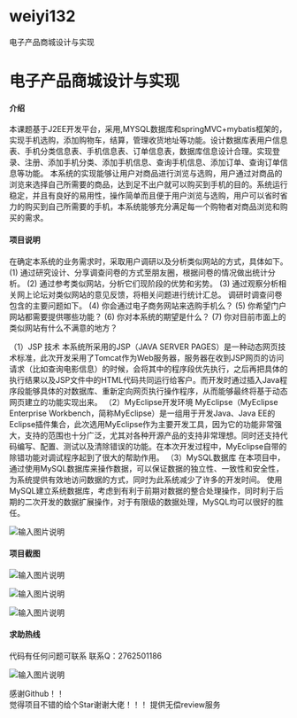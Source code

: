 # weiyi132
电子产品商城设计与实现

# 电子产品商城设计与实现

#### 介绍

本课题基于J2EE开发平台，采用,MYSQL数据库和springMVC+mybatis框架的，实现手机选购，添加购物车，结算，管理收货地址等功能。设计数据库表用户信息表、手机分类信息表、手机信息表、订单信息表，数据库信息设计合理。实现登录、注册、添加手机分类、添加手机信息、查询手机信息、添加订单、查询订单信息等功能。
  本系统的实现能够让用户对商品进行浏览与选购，用户通过对商品的浏览来选择自己所需要的商品，达到足不出户就可以购买到手机的目的。系统运行稳定，并且有良好的易用性，操作简单而且便于用户浏览与选购，用户可以省时省力的购买到自己所需要的手机，本系统能够充分满足每一个购物者对商品浏览和购买的需求。










#### 项目说明
在确定本系统的业务需求时，采取用户调研以及分析类似网站的方式，具体如下。
(1)	通过研究设计、分享调查问卷的方式至朋友圈，根据问卷的情况做出统计分析。
(2)	通过参考类似网站，分析它们现阶段的优势和劣势。
(3)	通过观察分析相关网上论坛对类似网站的意见反馈，将相关问题进行统计汇总。
调研时调查问卷包含的主要问题如下。
(4)	你会通过电子商务网站来选购手机么？
(5)	你希望门户网站都需要提供哪些功能？
(6)	你对本系统的期望是什么？
(7)	你对目前市面上的类似网站有什么不满意的地方？

（1）JSP 技术
本系统所采用的JSP（JAVA SERVER PAGES）是一种动态网页技术标准，此次开发采用了Tomcat作为Web服务器，服务器在收到JSP网页的访问请求（比如查询电影信息）的时候，会将其中的程序段优先执行，之后再把具体的执行结果以及JSP文件中的HTML代码共同运行给客户。而开发时通过插入Java程序段能够具体的对数据库、重新定向网页执行操作程序，从而能够最终将基于动态网页建立的功能实现出来。
（2）MyEclipse开发环境
MyEclipse（MyEclipse Enterprise Workbench，简称MyEclipse）是一组用于开发Java、Java EE的Eclipse插件集合，此次选用MyEclipse作为主要开发工具，因为它的功能非常强大，支持的范围也十分广泛，尤其对各种开源产品的支持非常理想。同时还支持代码编写、配置、测试以及清除错误的功能。在本次开发过程中，MyEclipse自带的除错功能对调试程序起到了很大的帮助作用。
（3）MySQL数据库
在本项目中，通过使用MySQL数据库来操作数据，可以保证数据的独立性、一致性和安全性，为系统提供有效地访问数据的方式，同时为此系统减少了许多的开发时间。
使用MySQL建立系统数据库，考虑到有利于前期对数据的整合处理操作，同时利于后期的二次开发的数据扩展操作，对于有限级的数据处理，MySQL均可以很好的胜任。

![输入图片说明](https://images.gitee.com/uploads/images/2021/0128/002541_4f1e80dc_8621591.png "屏幕截图.png")







#### 项目截图
![输入图片说明](https://images.gitee.com/uploads/images/2021/0128/002550_5ab5ecfc_8621591.png "屏幕截图.png")

![输入图片说明](https://images.gitee.com/uploads/images/2021/0128/002613_a62ff75a_8621591.png "屏幕截图.png")

![输入图片说明](https://images.gitee.com/uploads/images/2021/0128/002619_cf8f17d5_8621591.png "屏幕截图.png")



#### 求助热线


代码有任何问题可联系
联系Q：2762501186

                            
![输入图片说明](https://images.gitee.com/uploads/images/2020/1119/003728_cd598bb9_4865385.jpeg "微信.jpg")           

感谢Github！！  
觉得项目不错的给个Star谢谢大佬！！！
提供无偿review服务
